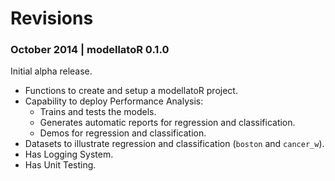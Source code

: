 # Revisions

### October 2014 | modellatoR 0.1.0

Initial alpha release.

- Functions to create and setup a modellatoR project.
- Capability to deploy Performance Analysis:
  - Trains and tests the models.
  - Generates automatic reports for regression and classification.
  - Demos for regression and classification.
- Datasets to illustrate regression and classification (`boston` and `cancer_w`).
- Has Logging System.
- Has Unit Testing.